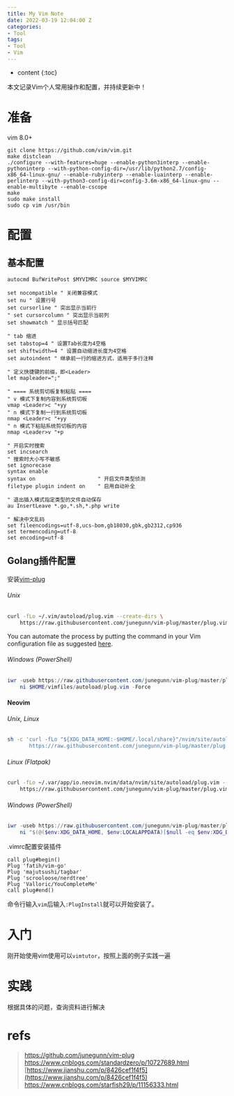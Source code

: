 ```yaml
---
title: My Vim Note
date: 2022-03-19 12:04:00 Z
categories:
- Tool
tags:
- Tool
- Vim
---
```


* content
{:toc}

本文记录Vim个人常用操作和配置，并持续更新中！

# 准备
vim 8.0+
```
git clone https://github.com/vim/vim.git
make distclean
./configure --with-features=huge --enable-python3interp --enable-pythoninterp --with-python-config-dir=/usr/lib/python2.7/config-x86_64-linux-gnu/ --enable-rubyinterp --enable-luainterp --enable-perlinterp --with-python3-config-dir=config-3.6m-x86_64-linux-gnu --enable-multibyte --enable-cscope   
make
sudo make install
sudo cp vim /usr/bin
```

# 配置
## 基本配置
```
autocmd BufWritePost $MYVIMRC source $MYVIMRC

set nocompatible " 关闭兼容模式
set nu " 设置行号
set cursorline " 突出显示当前行
" set cursorcolumn " 突出显示当前列
set showmatch " 显示括号匹配

" tab 缩进
set tabstop=4 " 设置Tab长度为4空格
set shiftwidth=4 " 设置自动缩进长度为4空格
set autoindent " 继承前一行的缩进方式，适用于多行注释

" 定义快捷键的前缀，即<Leader>
let mapleader=";" 

" ==== 系统剪切板复制粘贴 ====
" v 模式下复制内容到系统剪切板
vmap <Leader>c "+yy
" n 模式下复制一行到系统剪切板
nmap <Leader>c "+yy
" n 模式下粘贴系统剪切板的内容
nmap <Leader>v "+p

" 开启实时搜索
set incsearch
" 搜索时大小写不敏感
set ignorecase
syntax enable
syntax on                    " 开启文件类型侦测
filetype plugin indent on    " 启用自动补全

" 退出插入模式指定类型的文件自动保存
au InsertLeave *.go,*.sh,*.php write

" 解决中文乱码
set fileencodings=utf-8,ucs-bom,gb18030,gbk,gb2312,cp936
set termencoding=utf-8
set encoding=utf-8
```

## Golang插件配置
安装[vim-plug](https://github.com/junegunn/vim-plug)
###### Unix

```sh
curl -fLo ~/.vim/autoload/plug.vim --create-dirs \
    https://raw.githubusercontent.com/junegunn/vim-plug/master/plug.vim
```

You can automate the process by putting the command in your Vim configuration
file as suggested [here][auto].

[auto]: https://github.com/junegunn/vim-plug/wiki/tips#automatic-installation

###### Windows (PowerShell)

```powershell
iwr -useb https://raw.githubusercontent.com/junegunn/vim-plug/master/plug.vim |`
    ni $HOME/vimfiles/autoload/plug.vim -Force
```

#### Neovim

###### Unix, Linux

```sh
sh -c 'curl -fLo "${XDG_DATA_HOME:-$HOME/.local/share}"/nvim/site/autoload/plug.vim --create-dirs \
       https://raw.githubusercontent.com/junegunn/vim-plug/master/plug.vim'
```

###### Linux (Flatpak)

```sh
curl -fLo ~/.var/app/io.neovim.nvim/data/nvim/site/autoload/plug.vim --create-dirs \
    https://raw.githubusercontent.com/junegunn/vim-plug/master/plug.vim
```

###### Windows (PowerShell)

```powershell
iwr -useb https://raw.githubusercontent.com/junegunn/vim-plug/master/plug.vim |`
    ni "$(@($env:XDG_DATA_HOME, $env:LOCALAPPDATA)[$null -eq $env:XDG_DATA_HOME])/nvim-data/site/autoload/plug.vim" -Force
```

.vimrc配置安装插件
```
call plug#begin()
Plug 'fatih/vim-go'
Plug 'majutsushi/tagbar'
Plug 'scrooloose/nerdtree'
Plug 'Valloric/YouCompleteMe'
call plug#end()
```

命令行输入`vim`后输入`:PlugInstall`就可以开始安装了。

# 入门
刚开始使用vim使用可以`vimtutor`，按照上面的例子实践一遍

# 实践
根据具体的问题，查询资料进行解决


# refs
> [https://github.com/junegunn/vim-plug
](https://github.com/junegunn/vim-plug)  
> [https://www.cnblogs.com/standardzero/p/10727689.html
](https://www.cnblogs.com/standardzero/p/10727689.html)  
> [https://www.jianshu.com/p/8426cef1f4f5](https://www.jianshu.com/p/8426cef1f4f5)  
> [https://www.cnblogs.com/starfish29/p/11156333.html
](https://www.cnblogs.com/starfish29/p/11156333.html)
